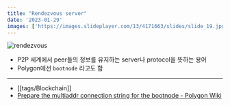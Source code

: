 ```yaml
---
title: "Rendezvous server"
date: '2023-01-29'
images: ['https://images.slideplayer.com/13/4171663/slides/slide_19.jpg']
---
```

![rendezvous](https://images.slideplayer.com/13/4171663/slides/slide_19.jpg)

- P2P 세계에서 peer들의 정보를 유지하는 server나 protocol을 뜻하는 용어
- Polygon에선 `bootnode` 라고도 함

---
- [[tags/Blockchain]]
- [Prepare the multiaddr connection string for the bootnode - Polygon Wiki](https://wiki.polygon.technology/ko/docs/edge/get-started/set-up-ibft-locally#step-2-prepare-the-multiaddr-connection-string-for-the-bootnode)